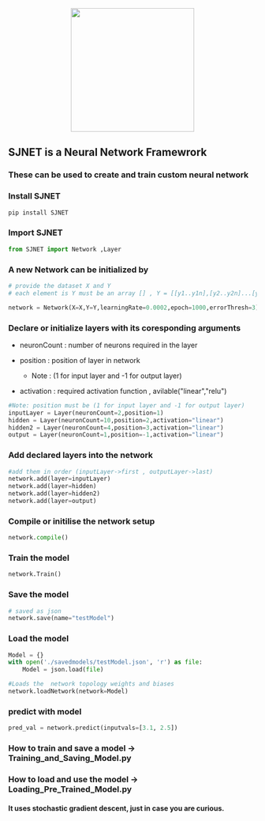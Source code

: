 <div align="center">
<!--   <h1 style="font-size: 3em;">SJNET</h1> -->
<img src="https://github.com/AGENTSJ/SJNET/assets/109428699/9ab8e503-ba3c-4715-80e0-48bf322614c0" width = "250px"  />
</div>

## SJNET is a Neural Network Framewrork
### These can be used to create and train custom neural network

### Install SJNET

```bash
pip install SJNET
```
### Import SJNET 

```python
from SJNET import Network ,Layer
```

### A new Network can be initialized by 

```python
# provide the dataset X and Y
# each element is Y must be an array [] , Y = [[y1..y1n],[y2..y2n]...[yN..yNn]]

network = Network(X=X,Y=Y,learningRate=0.0002,epoch=1000,errorThresh=3)
```
### Declare or initialize layers with its coresponding arguments 

- neuronCount : number of neurons required in the layer

- position    : position of layer in network

  - Note : (1 for input layer and -1 for output layer)

- activation  : required activation function , avilable("linear","relu")

```python
#Note: position must be (1 for input layer and -1 for output layer)
inputLayer = Layer(neuronCount=2,position=1)
hidden = Layer(neuronCount=10,position=2,activation="linear")
hidden2 = Layer(neuronCount=4,position=3,activation="linear")
output = Layer(neuronCount=1,position=-1,activation="linear")
```
### Add declared layers into the network 

```python
#add them in order (inputLayer->first , outputLayer->last)
network.add(layer=inputLayer)
network.add(layer=hidden)
network.add(layer=hidden2)
network.add(layer=output)
```
### Compile or initilise the network setup

```python
network.compile()
```
### Train the model

```python
network.Train()
```
### Save the model

```python
# saved as json
network.save(name="testModel")
```
### Load the model

```python
Model = {}
with open('./savedmodels/testModel.json', 'r') as file:
    Model = json.load(file)

#Loads the  network topology weights and biases 
network.loadNetwork(network=Model)
```

### predict with model

```python
pred_val = network.predict(inputvals=[3.1, 2.5])
```
### How to train and save a model -> Training_and_Saving_Model.py 
### How to load and use the model -> Loading_Pre_Trained_Model.py
#### It uses stochastic gradient descent, just in case you are curious.


